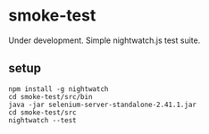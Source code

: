 # smoke-test

Under development.  Simple nightwatch.js test suite.  

## setup

```
npm install -g nightwatch
cd smoke-test/src/bin
java -jar selenium-server-standalone-2.41.1.jar
cd smoke-test/src
nightwatch --test
```